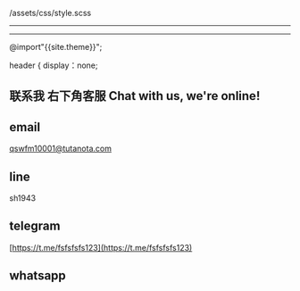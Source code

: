 


/assets/css/style.scss

---
---

@import"{{site.theme}}";

header {
display：none;






## 联系我 右下角客服  Chat with us, we're online!


<script src="//code.jivosite.com/widget/HRc5jxcFGw" async></script>


## email  
qswfm10001@tutanota.com





## line
sh1943





## telegram   

[https://t.me/fsfsfsfs123](https://t.me/fsfsfsfs123)






## whatsapp



